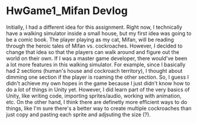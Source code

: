 # HwGame1_Mifan Devlog

Initially, I had a different idea for this assignment. Right now, I technically have a walking simulator inside a small house, but my first idea was going to be a comic book. The player playing as my cat, Mifan, will be reading through the heroic tales of Mifan vs. cockroaches. However, I decided to change that idea so that the players can walk around and figure out the world on their own. If I was a master game developer, there would've been a lot more features in this walking simulator. For example, since I basically had 2 sections (human's house and cockroach territory), I thought about dimming one section if the player is roaming the other section. So, I guess I didn't achieve my own hopes in the game because I just didn't know how to do a lot of things in Unity yet. However, I did learn part of the very basics of Unity, like writing code, importing sprites/audio, working with animation, etc. On the other hand, I think there are definetly more efficient ways to do things, like I'm sure there's a better way to create multiple cockroaches than just copy and pasting each sprite and adjsuting the size (?). 
